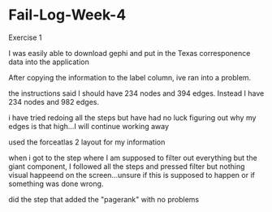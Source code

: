 # Fail-Log-Week-4
Exercise 1

I was easily able to download gephi and put in the Texas corresponence data into the application 

After copying the information to the label column, ive ran into a problem. 

the instructions said I should have 234 nodes and 394 edges. Instead I have 234 nodes and 982 edges.

i have tried redoing all the steps but have had no luck figuring out why my edges is that high...I will continue working away

used the forceatlas 2 layout for my information

when i got to the step where I am supposed to filter out everything but the giant component, I followed all the steps and pressed filter but nothing visual happeend on the screen...unsure if this is supposed to happen or if something was done wrong.

did the step that added the "pagerank" with no problems

